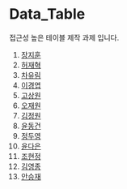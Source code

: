 # Data_Table
접근성 높은 테이블 제작 과제 입니다. 

01. <a href="01_jihoon/README.md">장지훈</a>
02. <a href="02_Jaehyuk/README.md">허재혁</a>
03. <a href="03_yurim/README.md">차유림</a>
04. <a href="04_kyungyup/README.md">이경엽</a>
05. <a href="05_sangwon/README.md">고상원</a>
06. <a href="06_Jaewon/README.md">오재원</a>
07. <a href="07_jeongwon/README.md">김정원</a>
08. <a href="08_donggun/README.md">윤동건</a>
09. <a href="09_dooyeong/README.md">정두영</a>
10. <a href="10_daeun/README.md">윤다은</a>
11. <a href="11_hyunjung/README.md">조현정</a>
12. <a href="12_yeongjong/README.md">김영종</a>
13. <a href="13_seungjae/README.md">안승재</a>
